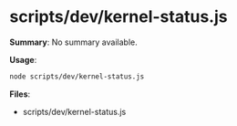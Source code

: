# scripts/dev/kernel-status.js

**Summary**: No summary available.

**Usage**:

```bash
node scripts/dev/kernel-status.js
```

**Files**:
- scripts/dev/kernel-status.js
